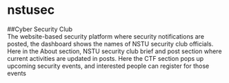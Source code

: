 # nstusec

##Cyber Security Club <br>
The website-based security platform where security notifications are posted, the dashboard
shows the names of NSTU security club officials. Here in the About section, NSTU security club
brief and post section where current activities are updated in posts. Here the CTF section pops up
upcoming security events, and interested people can register for those events
